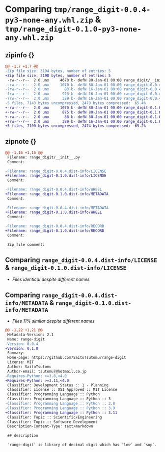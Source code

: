 # Comparing `tmp/range_digit-0.0.4-py3-none-any.whl.zip` & `tmp/range_digit-0.1.0-py3-none-any.whl.zip`

## zipinfo {}

```diff
@@ -1,7 +1,7 @@
-Zip file size: 3194 bytes, number of entries: 5
+Zip file size: 3198 bytes, number of entries: 5
 -rw-r--r--  2.0 unx     4678 b- defN 80-Jan-01 00:00 range_digit/__init__.py
--rw-r--r--  2.0 unx     1070 b- defN 80-Jan-01 00:00 range_digit-0.0.4.dist-info/LICENSE
-?rw-r--r--  2.0 unx       83 b- defN 16-Jan-01 00:00 range_digit-0.0.4.dist-info/WHEEL
-?rw-r--r--  2.0 unx      923 b- defN 16-Jan-01 00:00 range_digit-0.0.4.dist-info/METADATA
-?rw-r--r--  2.0 unx      389 b- defN 16-Jan-01 00:00 range_digit-0.0.4.dist-info/RECORD
-5 files, 7143 bytes uncompressed, 2470 bytes compressed:  65.4%
+-rw-r--r--  2.0 unx     1070 b- defN 80-Jan-01 00:00 range_digit-0.1.0.dist-info/LICENSE
+-rw-r--r--  2.0 unx      875 b- defN 80-Jan-01 00:00 range_digit-0.1.0.dist-info/METADATA
+-rw-r--r--  2.0 unx       88 b- defN 80-Jan-01 00:00 range_digit-0.1.0.dist-info/WHEEL
+?rw-r--r--  2.0 unx      389 b- defN 16-Jan-01 00:00 range_digit-0.1.0.dist-info/RECORD
+5 files, 7100 bytes uncompressed, 2474 bytes compressed:  65.2%
```

## zipnote {}

```diff
@@ -1,16 +1,16 @@
 Filename: range_digit/__init__.py
 Comment: 
 
-Filename: range_digit-0.0.4.dist-info/LICENSE
+Filename: range_digit-0.1.0.dist-info/LICENSE
 Comment: 
 
-Filename: range_digit-0.0.4.dist-info/WHEEL
+Filename: range_digit-0.1.0.dist-info/METADATA
 Comment: 
 
-Filename: range_digit-0.0.4.dist-info/METADATA
+Filename: range_digit-0.1.0.dist-info/WHEEL
 Comment: 
 
-Filename: range_digit-0.0.4.dist-info/RECORD
+Filename: range_digit-0.1.0.dist-info/RECORD
 Comment: 
 
 Zip file comment:
```

## Comparing `range_digit-0.0.4.dist-info/LICENSE` & `range_digit-0.1.0.dist-info/LICENSE`

 * *Files identical despite different names*

## Comparing `range_digit-0.0.4.dist-info/METADATA` & `range_digit-0.1.0.dist-info/METADATA`

 * *Files 11% similar despite different names*

```diff
@@ -1,22 +1,21 @@
 Metadata-Version: 2.1
 Name: range-digit
-Version: 0.0.4
+Version: 0.1.0
 Summary: 
 Home-page: https://github.com/SaitoTsutomu/range-digit
 License: MIT
 Author: SaitoTsutomu
 Author-email: tsutomu7@hotmail.co.jp
-Requires-Python: >=3.8,<4.0
+Requires-Python: >=3.11,<4.0
 Classifier: Development Status :: 1 - Planning
 Classifier: License :: OSI Approved :: MIT License
 Classifier: Programming Language :: Python
 Classifier: Programming Language :: Python :: 3
-Classifier: Programming Language :: Python :: 3.8
-Classifier: Programming Language :: Python :: 3.9
+Classifier: Programming Language :: Python :: 3.11
 Classifier: Topic :: Scientific/Engineering
 Classifier: Topic :: Software Development
 Description-Content-Type: text/markdown
 
 ## description
 
 `range-digit` is library of decimal digit which has `low` and `sup`.
```

